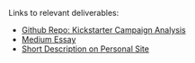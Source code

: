 Links to relevant deliverables:
- [Github Repo: Kickstarter Campaign Analysis](https://github.com/mbrady4/Kickstarter-Campaign-Analysis)
- [Medium Essay](https://medium.com/@mikebrady44/peak-kickstarter-35dc7f242a2a)
- [Short Description on Personal Site](https://www.mwbrady.com)
